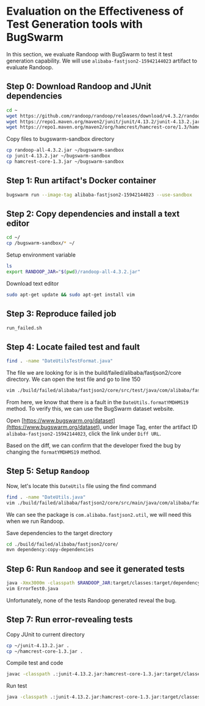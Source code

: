 # Evaluation on the Effectiveness of Test Generation tools with BugSwarm

In this section, we evaluate Randoop with BugSwarm to test it test generation capability. We will use `alibaba-fastjson2-15942144023` artifact to evaluate Randoop.


## Step 0: Download Randoop and JUnit dependencies

```sh
cd ~
wget https://github.com/randoop/randoop/releases/download/v4.3.2/randoop-all-4.3.2.jar
wget https://repo1.maven.org/maven2/junit/junit/4.13.2/junit-4.13.2.jar
wget https://repo1.maven.org/maven2/org/hamcrest/hamcrest-core/1.3/hamcrest-core-1.3.jar
```

Copy files to bugswarm-sandbox directory
```sh
cp randoop-all-4.3.2.jar ~/bugswarm-sandbox
cp junit-4.13.2.jar ~/bugswarm-sandbox
cp hamcrest-core-1.3.jar ~/bugswarm-sandbox
```

## Step 1: Run artifact's Docker container

```sh
bugswarm run --image-tag alibaba-fastjson2-15942144023 --use-sandbox
```

## Step 2: Copy dependencies and install a text editor

```sh
cd ~/
cp /bugswarm-sandbox/* ~/

```

Setup environment variable
```sh
ls
export RANDOOP_JAR="$(pwd)/randoop-all-4.3.2.jar"
```

Download text editor
```sh
sudo apt-get update && sudo apt-get install vim
```

## Step 3: Reproduce failed job

```sh
run_failed.sh
```

## Step 4: Locate failed test and fault

```sh
find . -name "DateUtilsTestFormat.java"
```

The file we are looking for is in the build/failed/alibaba/fastjson2/core directory. We can open the test file and go to line 150

```sh
vim ./build/failed/alibaba/fastjson2/core/src/test/java/com/alibaba/fastjson2/util/DateUtilsTestFormat.java
```
From here, we know that there is a fault in the `DateUtils.formatYMDHMS19` method. To verify this, we can use the BugSwarm dataset website.

Open [https://www.bugswarm.org/dataset](https://www.bugswarm.org/dataset), under Image Tag, enter the artifact ID `alibaba-fastjson2-15942144023`, click the link under `Diff URL`.

Based on the diff, we can confirm that the developer fixed the bug by changing the `formatYMDHMS19` method.

## Step 5: Setup `Randoop`

Now, let's locate this `DateUtils` file using the find command
```sh
find . -name "DateUtils.java"
vim ./build/failed/alibaba/fastjson2/core/src/main/java/com/alibaba/fastjson2/util/DateUtils.java
```

We can see the package is `com.alibaba.fastjson2.util`, we will need this when we run Randoop.

Save dependencies to the target directory
```sh
cd ./build/failed/alibaba/fastjson2/core/
mvn dependency:copy-dependencies
```

## Step 6: Run `Randoop` and see it generated tests

```sh
java -Xmx3000m -classpath $RANDOOP_JAR:target/classes:target/dependency/* randoop.main.Main gentests --testclass=com.alibaba.fastjson2.util.DateUtils
vim ErrorTest0.java
```

Unfortunately, none of the tests Randoop generated reveal the bug.

## Step 7: Run error-revealing tests

Copy JUnit to current directory
```sh
cp ~/junit-4.13.2.jar .
cp ~/hamcrest-core-1.3.jar .
```

Compile test and code
```sh
javac -classpath .:junit-4.13.2.jar:hamcrest-core-1.3.jar:target/classes:target/dependency/* ErrorTest*.java -sourcepath .:target/classes:target/dependency/*
```

Run test
```sh
java -classpath .:junit-4.13.2.jar:hamcrest-core-1.3.jar:target/classes:target/dependency/* org.junit.runner.JUnitCore ErrorTest
```
